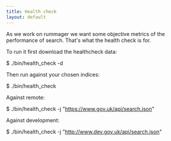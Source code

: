 ```yaml
---
title: Health check
layout: default
---
```


As we work on rummager we want some objective metrics of the performance of search. That's what the health check is for.

To run it first download the healthcheck data:

$ ./bin/health_check -d

Then run against your chosen indices:

$ ./bin/health_check

Against remote:

$ ./bin/health_check -j "https://www.gov.uk/api/search.json"

Against development:

$ ./bin/health_check -j "http://www.dev.gov.uk/api/search.json"
